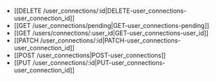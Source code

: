 * [[DELETE /user_connections/:id|DELETE-user_connections-user_connection_id]]
* [[GET /user_connections/pending|GET-user_connections-pending]]
* [[GET /users/connections/:user_id|GET-user_connections-user_id]]
* [[PATCH /user_connections/:id|PATCH-user_connections-user_connection_id]]
* [[POST /user_connections|POST-user_connections]]
* [[PUT /user_connections/:id|PUT-user_connections-user_connection_id]]